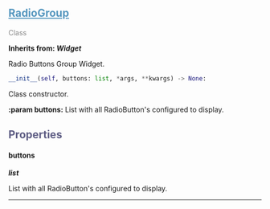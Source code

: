

## <h2 style="color: #5697bf;"><u>RadioGroup</u></h2>

<span style="color: #888;">Class</span>

**Inherits from: _Widget_**

Radio Buttons Group Widget.

```python
__init__(self, buttons: list, *args, **kwargs) -> None:
```

Class constructor.



**:param buttons:** List with all RadioButton's configured to display.


### <h2 style="color: #5e5d84;">Properties</h2>

#### buttons

**_list_**

List with all RadioButton's configured to display.

---